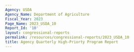 ```yaml
---
Agency: USDA
Agency_Name: Department of Agriculture
Fiscal_Year: 2023
Page_Name: 2023_USDA_10
Report_Id: '10'
layout: congressional-reports
permalink: /resources/congressional-reports/2023_USDA_10
title: Agency Quarterly High-Priorty Program Report
---
```

